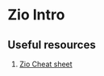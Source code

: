 # Zio Intro


## Useful resources

1. [Zio Cheat sheet]((https://github.com/ghostdogpr/zio-cheatsheet))
